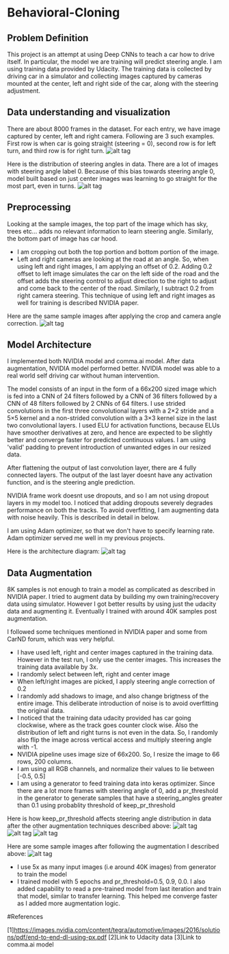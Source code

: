# Behavioral-Cloning

## Problem Definition
This project is an attempt at using Deep CNNs to teach a car how to drive itself. In particular, the model we are training will predict steering angle. I am using training data provided by Udacity. The training data is collected by driving car in a simulator and collecting images captured by cameras mounted at the center, left and right side of the car, along with the steering adjustment.

## Data understanding and visualization
There are about 8000 frames in the dataset. For each entry, we have image captured by center, left and right camera. Following are 3 such examples. First row is when car is going straight (steering = 0), second row is for left turn, and third row is for right turn.
![alt tag](report_resources/sample_images_original.png)

Here is the distribution of steering angles in data. There are a lot of images with steering angle label 0. Because of this bias towards steering angle 0, model built based on just center images was learning to go straight for the most part, even in turns.
![alt tag](report_resources/steering_angle_distribution.png)

## Preprocessing
Looking at the sample images, the top part of the image which has sky, trees etc... adds no relevant information to learn steering angle. Similarly, the bottom part of image has car hood.
* I am cropping out both the top portion and bottom portion of the image.
* Left and right cameras are looking at the road at an angle. So, when using left and right images, I am applying an offset of 0.2. Adding 0.2 offset to left image simulates the car on the left side of the road and the offset adds the steering control to adjust direction to the right to adjust and come back to the center of the road. Similarly, I subtract 0.2 from right camera steering. This technique of using left and right images as well for training is described NVIDIA paper.

Here are the same sample images after applying the crop and camera angle correction.
![alt tag](report_resources/sample_images_cropped_corrected_angle.png)

## Model Architecture
I implemented both NVIDIA model and comma.ai model. After data augmentation, NVIDIA model performed better. NVIDIA model was able to a real world self driving car without human intervention.

The model consists of an input in the form of a 66x200 sized image which is fed into a CNN of 24 filters followed by a CNN of 36 filters followed by a CNN of 48 filters followed by 2 CNNs of 64 filters. I use strided convolutions in the first three convolutional layers with a 2×2 stride and a 5×5 kernel and a non-strided convolution with a 3×3 kernel size in the last two convolutional layers. I used ELU for activation functions, because ELUs have smoother derivatives at zero, and hence are expected to be slightly better and converge faster for predicted continuous values. I am using 'valid' padding to prevent introduction of unwanted edges in our resized data.

After flattening the output of last convolution layer, there are 4 fully connected layers. The output of the last layer doesnt have any activation function, and is the steering angle prediction.

NVIDIA frame work doesnt use dropouts, and so I am not using dropout layers in my model too. I noticed that adding dropouts severely degrades performance on both the tracks. To avoid overfitting, I am augmenting data with noise heavily. This is described in detail in below.

I am using Adam optimizer, so that we don't have to specify learning rate. Adam optimizer served me well in my previous projects.

Here is the architecture diagram:
![alt tag](report_resources/nvidia_arch_diagram.png)

## Data Augmentation
8K samples is not enough to train a model as complicated as described in NVIDIA paper. I tried to augment data by building my own training/recovery data using simulator. However I got better results by using just the udacity data and augmenting it. Eventually I trained with around 40K samples post augmentation.

I followed some techniques mentioned in NVIDIA paper and some from CarND forum, which was very helpful.

* I have used left, right and center images captured in the training data. However in the test run, I only use the center images. This increases the training data available by 3x.
* I randomly select between left, right and center image
* When left/right images are picked, I apply steering angle correction of 0.2
* I randomly add shadows to image, and also change brigtness of the entire image. This deliberate introduction of noise is to avoid overfitting the original data.
* I noticed that the training data udacity provided has car going clockwise, where as the track goes counter clock wise. Also the distribution of left and right turns is not even in the data. So, I randomly also flip the image across vertical access and multiply steering angle with -1.
* NVIDIA pipeline uses image size of 66x200. So, I resize the image to 66 rows, 200 columns.
* I am using all RGB channels, and normalize their values to lie between [-0.5, 0.5]
* I am using a generator to feed training data into keras optimizer. Since there are a lot more frames with steering angle of 0, add a pr_threshold in the generator to generate samples that have a steering_angles greater than 0.1 using probablity threshold of keep_pr_threshold

Here is how keep_pr_threshold affects steering angle distribution in data after the other augmentation techniques described above:
![alt tag](report_resources/keep_pr_threshold_0_5.png)
![alt tag](report_resources/keep_pr_threshold_0_9.png)
![alt tag](report_resources/keep_pr_threshold_0.png)
<IMAGE>

Here are some sample images after following the augmentation I described above:
![alt tag](report_resources/sample_images_augmentation.png)

* I use 5x as many input images (i.e around 40K images) from generator to train the model
* I trained model with 5 epochs and pr_threshold=0.5, 0.9, 0.0. I also added capability to read a pre-trained model from last iteration and train that model, similar to transfer learning. This helped me converge faster as I added more augmentation logic.










#References

[1]https://images.nvidia.com/content/tegra/automotive/images/2016/solutions/pdf/end-to-end-dl-using-px.pdf
[2]Link to Udacity data
[3]Link to comma.ai model
